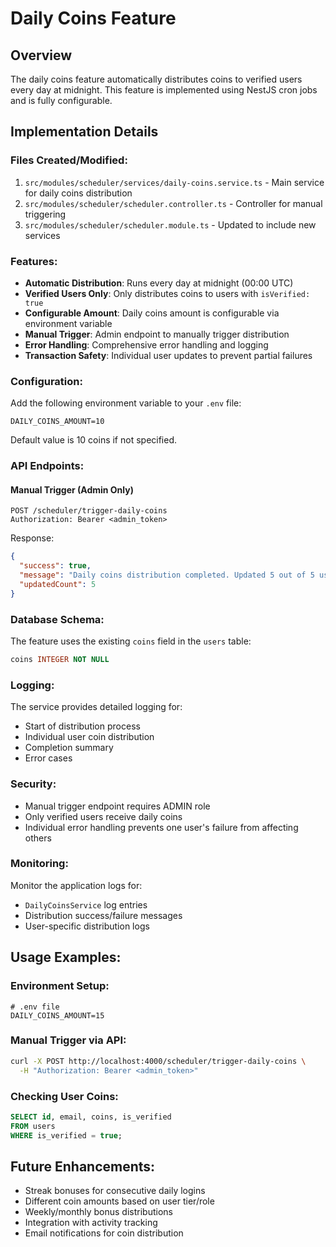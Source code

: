 # Daily Coins Feature

## Overview
The daily coins feature automatically distributes coins to verified users every day at midnight. This feature is implemented using NestJS cron jobs and is fully configurable.

## Implementation Details

### Files Created/Modified:
1. `src/modules/scheduler/services/daily-coins.service.ts` - Main service for daily coins distribution
2. `src/modules/scheduler/scheduler.controller.ts` - Controller for manual triggering
3. `src/modules/scheduler/scheduler.module.ts` - Updated to include new services

### Features:
- **Automatic Distribution**: Runs every day at midnight (00:00 UTC)
- **Verified Users Only**: Only distributes coins to users with `isVerified: true`
- **Configurable Amount**: Daily coins amount is configurable via environment variable
- **Manual Trigger**: Admin endpoint to manually trigger distribution
- **Error Handling**: Comprehensive error handling and logging
- **Transaction Safety**: Individual user updates to prevent partial failures

### Configuration:
Add the following environment variable to your `.env` file:
```env
DAILY_COINS_AMOUNT=10
```
Default value is 10 coins if not specified.

### API Endpoints:

#### Manual Trigger (Admin Only)
```
POST /scheduler/trigger-daily-coins
Authorization: Bearer <admin_token>
```

Response:
```json
{
  "success": true,
  "message": "Daily coins distribution completed. Updated 5 out of 5 users",
  "updatedCount": 5
}
```

### Database Schema:
The feature uses the existing `coins` field in the `users` table:
```sql
coins INTEGER NOT NULL
```

### Logging:
The service provides detailed logging for:
- Start of distribution process
- Individual user coin distribution
- Completion summary
- Error cases

### Security:
- Manual trigger endpoint requires ADMIN role
- Only verified users receive daily coins
- Individual error handling prevents one user's failure from affecting others

### Monitoring:
Monitor the application logs for:
- `DailyCoinsService` log entries
- Distribution success/failure messages
- User-specific distribution logs

## Usage Examples:

### Environment Setup:
```env
# .env file
DAILY_COINS_AMOUNT=15
```

### Manual Trigger via API:
```bash
curl -X POST http://localhost:4000/scheduler/trigger-daily-coins \
  -H "Authorization: Bearer <admin_token>"
```

### Checking User Coins:
```sql
SELECT id, email, coins, is_verified 
FROM users 
WHERE is_verified = true;
```

## Future Enhancements:
- Streak bonuses for consecutive daily logins
- Different coin amounts based on user tier/role
- Weekly/monthly bonus distributions
- Integration with activity tracking
- Email notifications for coin distribution 